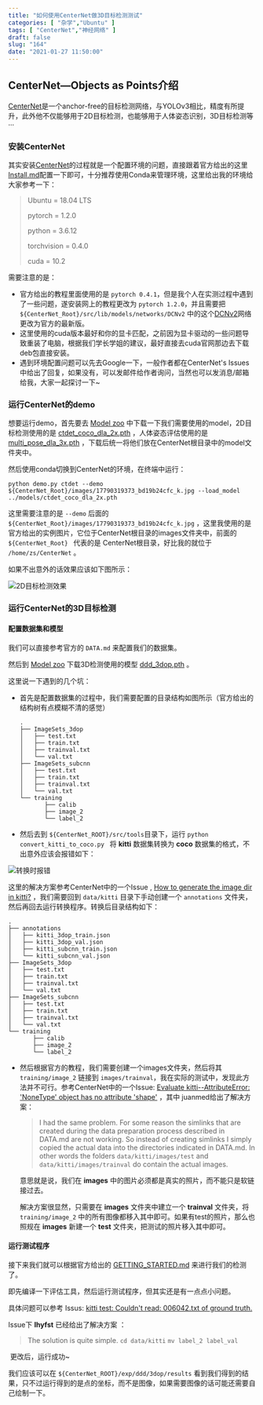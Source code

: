 ```yaml
---
title: "如何使用CenterNet做3D目标检测测试"
categories: [ "杂学","Ubuntu" ]
tags: [ "CenterNet","神经网络" ]
draft: false
slug: "164"
date: "2021-01-27 11:50:00"
---
```


## CenterNet—Objects as Points介绍

​[CenterNet](https://github.com/xingyizhou/CenterNet)是一个anchor-free的目标检测网络，与YOLOv3相比，精度有所提升，此外他不仅能够用于2D目标检测，也能够用于人体姿态识别，3D目标检测等···

### 安装CenterNet

​其实安装[CenterNet](https://github.com/xingyizhou/CenterNet)的过程就是一个配置环境的问题，直接跟着官方给出的这里[Install.md](https://github.com/xingyizhou/CenterNet/blob/master/readme/INSTALL.md)配置一下即可，十分推荐使用Conda来管理环境，这里给出我的环境给大家参考一下：

> Ubuntu = 18.04 LTS
>
> pytorch = 1.2.0
>
> python = 3.6.12
>
> torchvision = 0.4.0
>
> cuda = 10.2

​需要注意的是：

+ 官方给出的教程里面使用的是 `pytorch 0.4.1`，但是我个人在实测过程中遇到了一些问题，遂安装网上的教程更改为 `pytorch 1.2.0`，并且需要把 `${CenterNet_Root}/src/lib/models/networks/DCNv2` 中的这个[DCNv2](https://github.com/CharlesShang/DCNv2)网络更改为官方的最新版。
+ 这里使用的cuda版本最好和你的显卡匹配，之前因为显卡驱动的一些问题导致重装了电脑，根据我们学长学姐的建议，最好直接去cuda官网那边去下载deb包直接安装。 
+ 遇到环境配置问题可以先去Google一下，一般作者都在CenterNet's Issues中给出了回复，如果没有，可以发邮件给作者询问，当然也可以发消息/邮箱给我，大家一起探讨一下~

### 运行CenterNet的demo

​想要运行demo，首先要去 [Model zoo](https://github.com/xingyizhou/CenterNet/blob/master/readme/MODEL_ZOO.md) 中下载一下我们需要使用的model，2D目标检测使用的是 [ctdet_coco_dla_2x.pth](https://drive.google.com/open?id=1pl_-ael8wERdUREEnaIfqOV_VF2bEVRT) ，人体姿态评估使用的是 [multi_pose_dla_3x.pth](https://drive.google.com/open?id=1PO1Ax_GDtjiemEmDVD7oPWwqQkUu28PI) ，下载后统一将他们放在CenterNet根目录中的model文件夹中。

​然后使用conda切换到CenterNet的环境，在终端中运行：

```shell
python demo.py ctdet --demo ${CenterNet_Root}/images/17790319373_bd19b24cfc_k.jpg --load_model ../models/ctdet_coco_dla_2x.pth 
```

​这里需要注意的是 `--demo` 后面的 `${CenterNet_Root}/images/17790319373_bd19b24cfc_k.jpg` ，这里我使用的是官方给出的实例图片，它位于CenterNet根目录的images文件夹中，前面的 `${CenterNet_Root} ` 代表的是 CenterNet根目录，好比我的就位于 `/home/zs/CenterNet` 。

​如果不出意外的话效果应该如下图所示：

![2D目标检测效果][1]

### 运行CenterNet的3D目标检测

#### 配置数据集和模型

​我们可以直接参考官方的 `DATA.md` 来配置我们的数据集。 

​然后到 [Model zoo](https://github.com/xingyizhou/CenterNet/blob/master/readme/MODEL_ZOO.md) 下载3D检测使用的模型 [ddd_3dop.pth](https://drive.google.com/open?id=1znsM6E-aVTkATreDuUVxoU0ajL1az8rz) 。

​这里说一下遇到的几个坑：

+ 首先是配置数据集的过程中，我们需要配置的目录结构如图所示（官方给出的结构树有点模糊不清的感觉）

  ```
  .
  ├── ImageSets_3dop
  │   ├── test.txt
  │   ├── train.txt
  │   ├── trainval.txt
  │   └── val.txt
  ├── ImageSets_subcnn
  │   ├── test.txt
  │   ├── train.txt
  │   ├── trainval.txt
  │   └── val.txt
  └── training
         ├── calib
         ├── image_2
         └── label_2
  ```

+ 然后去到 `${CenterNet_ROOT}/src/tools`目录下，运行 `python convert_kitti_to_coco.py ` 将 **kitti** 数据集转换为 **coco** 数据集的格式，不出意外应该会报错如下：

![转换时报错][2]

这里的解决方案参考CenterNet中的一个Issue , [How to generate the image dir in kitti?](https://github.com/xingyizhou/CenterNet/issues/54) ，我们需要回到 `data/kitti` 目录下手动创建一个 `annotations` 文件夹，然后再回去运行转换程序。转换后目录结构如下：

  ```
  .
  ├── annotations
  │   ├── kitti_3dop_train.json
  │   ├── kitti_3dop_val.json
  │   ├── kitti_subcnn_train.json
  │   └── kitti_subcnn_val.json
  ├── ImageSets_3dop
  │   ├── test.txt
  │   ├── train.txt
  │   ├── trainval.txt
  │   └── val.txt
  ├── ImageSets_subcnn
  │   ├── test.txt
  │   ├── train.txt
  │   ├── trainval.txt
  │   └── val.txt
  └── training
         ├── calib
         ├── image_2
         └── label_2
  ```

+ 然后根据官方的教程，我们需要创建一个images文件夹，然后将其 `training/image_2` 链接到 `images/trainval`，我在实际的测试中，发现此方法并不可行。参考CenterNet中的一个Issue: [Evaluate kitti--AttributeError: 'NoneType' object has no attribute 'shape'](https://github.com/xingyizhou/CenterNet/issues/575#) ，其中 juanmed给出了解决方案：

  > I had the same problem. For some reason the simlinks that are created during the data preparation process described in DATA.md are not working. So instead of creating simlinks I simply copied the actual data into the directories indicated in DATA.md. In other words the folders `data/kitti/images/test` and `data/kitti/images/trainval` do contain the actual images.

  意思就是说，我们在 **images** 中的图片必须都是真实的照片，而不能只是软链接过去。

  解决方案很显然，只需要在 **images** 文件夹中建立一个 **trainval** 文件夹，将 `training/image_2` 中的所有图像都移入其中即可。如果有test的照片，那么也照规在 **images** 新建一个 **test** 文件夹，把测试的照片移入其中即可。

  

#### 运行测试程序

接下来我们就可以根据官方给出的 [GETTING_STARTED.md](https://github.com/xingyizhou/CenterNet/blob/master/readme/GETTING_STARTED.md) 来进行我们的检测了。

即先编译一下评估工具，然后运行测试程序，但其实还是有一点点小问题。

具体问题可以参考 Issus: [kitti test: Couldn't read: 006042.txt of ground truth.](https://github.com/xingyizhou/CenterNet/issues/55)

Issue下 **lhyfst** 已经给出了解决方案 ：

> The solution is quite simple.
> `cd data/kitti`
> `mv label_2 label_val`

​    更改后，运行成功~

我们应该可以在 `${CenterNet_ROOT}/exp/ddd/3dop/results` 看到我们得到的结果，只不过运行得到的是点的坐标，而不是图像，如果需要图像的话可能还需要自己绘制一下。


[1]: https://blog.zzsqwq.cn/usr/uploads/2021/01/2469782097.jpg
[2]: https://blog.zzsqwq.cn/usr/uploads/2021/01/3420056939.png